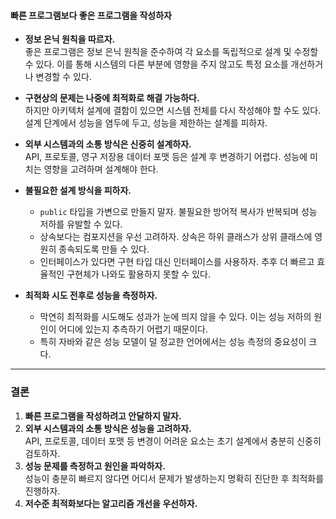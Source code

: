#### 빠른 프로그램보다 좋은 프로그램을 작성하자

- **정보 은닉 원칙을 따르자.**  
    좋은 프로그램은 정보 은닉 원칙을 준수하여 각 요소를 독립적으로 설계 및 수정할 수 있다. 이를 통해 시스템의 다른 부분에 영향을 주지 않고도 특정 요소를 개선하거나 변경할 수 있다.
    
- **구현상의 문제는 나중에 최적화로 해결 가능하다.**  
    하지만 아키텍처 설계에 결함이 있으면 시스템 전체를 다시 작성해야 할 수도 있다. 설계 단계에서 성능을 염두에 두고, 성능을 제한하는 설계를 피하자.
    
- **외부 시스템과의 소통 방식은 신중히 설계하자.**  
    API, 프로토콜, 영구 저장용 데이터 포맷 등은 설계 후 변경하기 어렵다. 성능에 미치는 영향을 고려하며 설계해야 한다.

- **불필요한 설계 방식을 피하자.**
    - `public` 타입을 가변으로 만들지 말자. 불필요한 방어적 복사가 반복되며 성능 저하를 유발할 수 있다.
    - 상속보다는 컴포지션을 우선 고려하자. 상속은 하위 클래스가 상위 클래스에 영원히 종속되도록 만들 수 있다.
    - 인터페이스가 있다면 구현 타입 대신 인터페이스를 사용하자. 추후 더 빠르고 효율적인 구현체가 나와도 활용하지 못할 수 있다.

- **최적화 시도 전후로 성능을 측정하자.**  
    - 막연히 최적화를 시도해도 성과가 눈에 띄지 않을 수 있다. 이는 성능 저하의 원인이 어디에 있는지 추측하기 어렵기 때문이다.
    - 특히 자바와 같은 성능 모델이 덜 정교한 언어에서는 성능 측정의 중요성이 크다.

---

### 결론

1. **빠른 프로그램을 작성하려고 안달하지 말자.**  
2. **외부 시스템과의 소통 방식은 성능을 고려하자.**  
    API, 프로토콜, 데이터 포맷 등 변경이 어려운 요소는 초기 설계에서 충분히 신중히 검토하자.
3. **성능 문제를 측정하고 원인을 파악하자.**  
    성능이 충분히 빠르지 않다면 어디서 문제가 발생하는지 명확히 진단한 후 최적화를 진행하자.
4. **저수준 최적화보다는 알고리즘 개선을 우선하자.**  